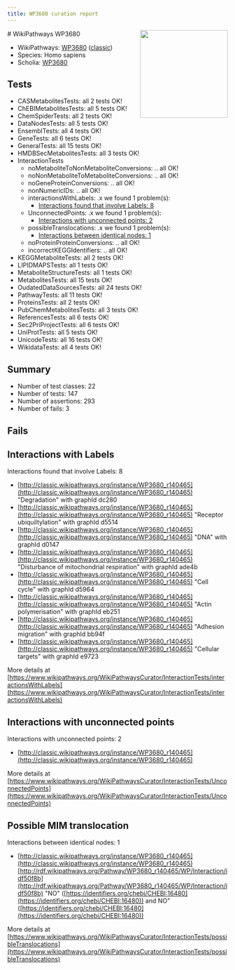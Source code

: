 ```yaml
---
title: WP3680 curation report
---
```


<img style="float: right; width: 200px" src="https://upload.wikimedia.org/wikipedia/commons/thumb/8/83/Wplogo_with_text_500.png/640px-Wplogo_with_text_500.png" />
# WikiPathways WP3680

* WikiPathways: [WP3680](https://wikipathways.org/pathways/WP3680) ([classic](https://classic.wikipathways.org/instance/WP3680))
* Species: Homo sapiens
* Scholia: [WP3680](https://scholia.toolforge.org/wikipathways/WP3680)
## Tests
* CASMetabolitesTests: all 2 tests OK!
* ChEBIMetabolitesTests: all 5 tests OK!
* ChemSpiderTests: all 2 tests OK!
* DataNodesTests: all 5 tests OK!
* EnsemblTests: all 4 tests OK!
* GeneTests: all 6 tests OK!
* GeneralTests: all 15 tests OK!
* HMDBSecMetabolitesTests: all 3 tests OK!
* InteractionTests
    * noMetaboliteToNonMetaboliteConversions: .. all OK!
    * noNonMetaboliteToMetaboliteConversions: .. all OK!
    * noGeneProteinConversions: .. all OK!
    * nonNumericIDs: .. all OK!
    * interactionsWithLabels: .x we found 1 problem(s):
        * [Interactions found that involve Labels: 8](#630d267f)
    * UnconnectedPoints: .x we found 1 problem(s):
        * [Interactions with unconnected points: 2](#35a61ada)
    * possibleTranslocations: .x we found 1 problem(s):
        * [Interactions between identical nodes: 1](#1c118206)
    * noProteinProteinConversions: .. all OK!
    * incorrectKEGGIdentifiers: .. all OK!
* KEGGMetaboliteTests: all 2 tests OK!
* LIPIDMAPSTests: all 1 tests OK!
* MetaboliteStructureTests: all 1 tests OK!
* MetabolitesTests: all 15 tests OK!
* OudatedDataSourcesTests: all 24 tests OK!
* PathwayTests: all 11 tests OK!
* ProteinsTests: all 2 tests OK!
* PubChemMetabolitesTests: all 3 tests OK!
* ReferencesTests: all 6 tests OK!
* Sec2PriProjectTests: all 6 tests OK!
* UniProtTests: all 5 tests OK!
* UnicodeTests: all 16 tests OK!
* WikidataTests: all 4 tests OK!


## Summary

* Number of test classes: 22
* Number of tests: 147
* Number of assertions: 293
* Number of fails: 3

## Fails

<a name="630d267f" />

## Interactions with Labels

Interactions found that involve Labels: 8

* [http://classic.wikipathways.org/instance/WP3680_r140465](http://classic.wikipathways.org/instance/WP3680_r140465) "Degradation" with graphId dc280
* [http://classic.wikipathways.org/instance/WP3680_r140465](http://classic.wikipathways.org/instance/WP3680_r140465) "Receptor ubiquiltylation" with graphId d5514
* [http://classic.wikipathways.org/instance/WP3680_r140465](http://classic.wikipathways.org/instance/WP3680_r140465) "DNA" with graphId d0147
* [http://classic.wikipathways.org/instance/WP3680_r140465](http://classic.wikipathways.org/instance/WP3680_r140465) "Disturbance of mitochondrial respiration" with graphId ade4b
* [http://classic.wikipathways.org/instance/WP3680_r140465](http://classic.wikipathways.org/instance/WP3680_r140465) "Cell cycle" with graphId d5964
* [http://classic.wikipathways.org/instance/WP3680_r140465](http://classic.wikipathways.org/instance/WP3680_r140465) "Actin 
polymerisation" with graphId eb251
* [http://classic.wikipathways.org/instance/WP3680_r140465](http://classic.wikipathways.org/instance/WP3680_r140465) "Adhesion migration" with graphId bb94f
* [http://classic.wikipathways.org/instance/WP3680_r140465](http://classic.wikipathways.org/instance/WP3680_r140465) "Cellular targets" with graphId e9723


More details at [https://www.wikipathways.org/WikiPathwaysCurator/InteractionTests/interactionsWithLabels](https://www.wikipathways.org/WikiPathwaysCurator/InteractionTests/interactionsWithLabels)

<a name="35a61ada" />

## Interactions with unconnected points

Interactions with unconnected points: 2

* [http://classic.wikipathways.org/instance/WP3680_r140465](http://classic.wikipathways.org/instance/WP3680_r140465)


More details at [https://www.wikipathways.org/WikiPathwaysCurator/InteractionTests/UnconnectedPoints](https://www.wikipathways.org/WikiPathwaysCurator/InteractionTests/UnconnectedPoints)

<a name="1c118206" />

## Possible MIM translocation

Interactions between identical nodes: 1

* [http://classic.wikipathways.org/instance/WP3680_r140465](http://classic.wikipathways.org/instance/WP3680_r140465) [http://rdf.wikipathways.org/Pathway/WP3680_r140465/WP/Interaction/idf50f8b](http://rdf.wikipathways.org/Pathway/WP3680_r140465/WP/Interaction/idf50f8b) "NO" ([https://identifiers.org/chebi/CHEBI:16480](https://identifiers.org/chebi/CHEBI:16480)) and 
NO" ([https://identifiers.org/chebi/CHEBI:16480](https://identifiers.org/chebi/CHEBI:16480))


More details at [https://www.wikipathways.org/WikiPathwaysCurator/InteractionTests/possibleTranslocations](https://www.wikipathways.org/WikiPathwaysCurator/InteractionTests/possibleTranslocations)

